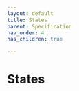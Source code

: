 ```yaml
---
layout: default
title: States
parent: Specification
nav_order: 4
has_children: true

---
```


# States